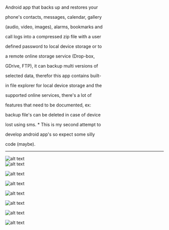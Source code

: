 
Android app that backs up and restores your 

phone's contacts, messages, calendar, gallery 

(audio, video, images), alarms, bookmarks and 

call logs into a compressed zip file with a user 

defined password to local device storage or to 

a remote online storage service (Drop-box, 

GDrive, FTP), it can backup multi versions of 

selected data, therefor this app contains built-

in file explorer for local device storage and the 

supported online services, there's a lot of 

features that need to be documented, ex: 

backup file's can be deleted in case of device 

lost using sms. * This is my second attempt to 

develop android app's so expect some silly 

code (maybe).

-------------------------------------
![alt text](1.png "")
<br />
![alt text](2.png "")

![alt text](3.png "")

![alt text](4.png "")

![alt text](5.png "")

![alt text](6.png "")

![alt text](7.png "")

![alt text](8.png "")

